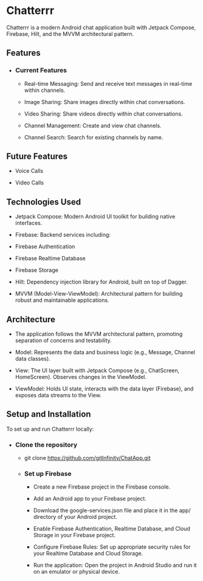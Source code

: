# Chatterrr
Chatterrr is a modern Android chat application built with Jetpack Compose, Firebase, Hilt, and the MVVM architectural pattern.

## Features
 - ### Current Features

   - Real-time Messaging: Send and receive text messages in real-time within channels.
   
   - Image Sharing: Share images directly within chat conversations.
   
   - Video Sharing: Share videos directly within chat conversations.
   
   - Channel Management: Create and view chat channels.
   
   - Channel Search: Search for existing channels by name.

## Future Features

- Voice Calls

- Video Calls

## Technologies Used
- Jetpack Compose: Modern Android UI toolkit for building native interfaces.

- Firebase: Backend services including:

- Firebase Authentication

- Firebase Realtime Database

- Firebase Storage

- Hilt: Dependency injection library for Android, built on top of Dagger.

- MVVM (Model-View-ViewModel): Architectural pattern for building robust and maintainable applications.

## Architecture
- The application follows the MVVM architectural pattern, promoting separation of concerns and testability.

- Model: Represents the data and business logic (e.g., Message, Channel data classes).

- View: The UI layer built with Jetpack Compose (e.g., ChatScreen, HomeScreen). Observes changes in the ViewModel.

- ViewModel: Holds UI state, interacts with the data layer (Firebase), and exposes data streams to the View.

## Setup and Installation
To set up and run Chatterrr locally:

- ### Clone the repository

  - git clone <https://github.com/gitInfinity/ChatApp.git>

  - ### Set up Firebase

    - Create a new Firebase project in the Firebase console.

    - Add an Android app to your Firebase project.

    - Download the google-services.json file and place it in the app/ directory of your Android project.
    
    - Enable Firebase Authentication, Realtime Database, and Cloud Storage in your Firebase project.
    
    - Configure Firebase Rules: Set up appropriate security rules for your Realtime Database and Cloud Storage.
    
    - Run the application: Open the project in Android Studio and run it on an emulator or physical device.
